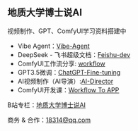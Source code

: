 ## 地质大学博士说AI
视频制作、GPT、ComfyUI学习资料搭建中

- Vibe Agent：[Vibe-Agent](https://github.com/yuyou-dev/Vibe-Agent)
- DeepSeek - 飞书超级文档：[Feishu-dev](https://github.com/yuyou-dev/Feishu-dev)
- ComfyUI工作流分享:  [workflow](https://github.com/yuyou-dev/workflow)
- GPT3.5微调：[ChatGPT-Fine-tuning](https://github.com/yuyou-dev/ChatGPT-Fine-tuning)
- AI视频制作（AI导演）:[AI-Director](https://github.com/yuyou-dev/AI-Director)
- ComfyUI开发课：[Workflow To APP](https://github.com/yuyou-dev/ComfyUI_workflow2app)

B站专栏：[地质大学博士说AI](https://space.bilibili.com/43149384)

商务 & 合作：[18314@qq.com](mailto:18314@qq.com)

